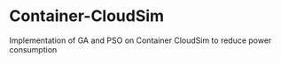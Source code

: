 # Container-CloudSim
Implementation of GA and PSO on Container CloudSim to reduce power consumption

